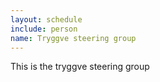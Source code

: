 ```yaml
---
layout: schedule
include: person
name: Tryggve steering group
---
```

This is the tryggve steering group
